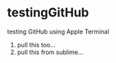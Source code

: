testingGitHub
=============

testing GitHub using Apple Terminal


1. pull this too...
2. pull this from sublime...
